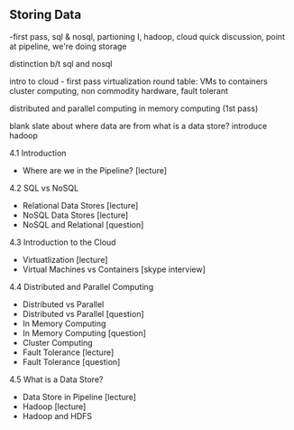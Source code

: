## Storing Data

-first pass, sql & nosql, partioning I, hadoop, cloud
quick discussion, point at pipeline, we're doing storage

distinction b/t sql and nosql

intro to cloud - first pass
    virtualization
    round table: VMs to containers
    cluster computing, non commodity hardware, 
    fault tolerant

distributed and parallel computing
in memory computing (1st pass)

blank slate about where data are from
what is a data store?
	introduce hadoop


4.1 Introduction
  - Where are we in the Pipeline? [lecture]

4.2 SQL vs NoSQL
  - Relational Data Stores [lecture]
  - NoSQL Data Stores [lecture]
  - NoSQL and Relational [question]

4.3 Introduction to the Cloud
  - Virtuatlization [lecture]
  - Virtual Machines vs Containers [skype interview]

4.4 Distributed and Parallel Computing
  - Distributed vs Parallel
  - Distributed vs Parallel [question]
  - In Memory Computing
  - In Memory Computing [question]
  - Cluster Computing
  - Fault Tolerance [lecture]
  - Fault Tolerance [question]
  
4.5 What is a Data Store?
  - Data Store in Pipeline [lecture]
  - Hadoop [lecture]
  - Hadoop and HDFS



